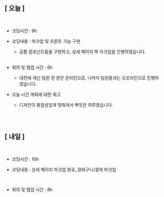 ## [ 오늘 ]

<br/>

- 코딩시간 : 9h
- 코딩내용 : 마크업 및 프론트 기능 구현

  - 공통 컴포넌트들을 구현하고, 상세 페이지 쪽 마크업을 진행하였습니다.

  <br/>

- 회의 및 협업 시간 : 6h

  - 대전에 계신 팀원 한 분은 온라인으로, 나머지 팀원들과는 오프라인으로 진행하였습니다.

- 오늘 시간 계획에 대한 회고

  - 디자인이 통일성있게 맞춰져서 뿌듯한 하루였습니다.

  <br/>

<br/>

## [ 내일 ]

<br/>

- 코딩시간 : 10h

- 코딩내용 : 상세 페이지 마크업 완료, 장바구니/결제 마크업

    <br/>

- 회의 및 협업 시간 : 8h
